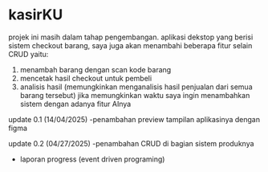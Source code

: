 # kasirKU
projek ini masih dalam tahap pengembangan. aplikasi dekstop yang berisi sistem checkout barang, saya juga akan menambahi beberapa fitur selain CRUD yaitu:
1. menambah barang dengan scan kode barang
2. mencetak hasil checkout untuk pembeli
3. analisis hasil (memungkinkan menganalisis hasil penjualan dari semua barang tersebut)
jika memungkinkan waktu saya ingin menambahkan sistem dengan adanya fitur AInya 

update 0.1 (14/04/2025)
-penambahan preview tampilan aplikasinya dengan figma

update 0.2 (04/27/2025)
-penambahan CRUD di bagian sistem produknya
- laporan progress (event driven programing)
